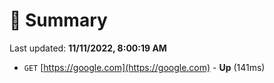 # 📖 Summary
Last updated: **11/11/2022, 8:00:19 AM**

- `GET` [https://google.com](https://google.com) - **Up** (141ms)
